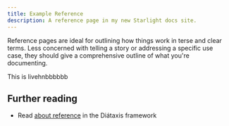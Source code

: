 ```yaml
---
title: Example Reference
description: A reference page in my new Starlight docs site.
---
```


Reference pages are ideal for outlining how things work in terse and clear terms.
Less concerned with telling a story or addressing a specific use case, they should give a comprehensive outline of what you're documenting.

This is livehnbbbbbb

## Further reading

* Read [about reference](https://diataxis.fr/reference/) in the Diátaxis framework
